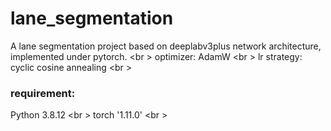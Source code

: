 # lane_segmentation
A lane segmentation project based on deeplabv3plus network architecture, implemented under pytorch.  <br \>
optimizer: AdamW  <br \>
lr strategy: cyclic cosine annealing <br \>

### requirement:
Python 3.8.12  <br \>
torch '1.11.0' <br \>
